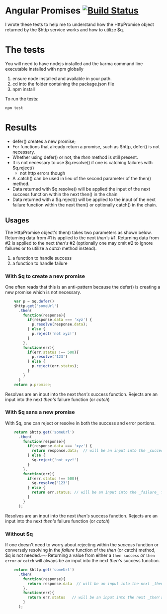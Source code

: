 # Angular Promises [![Build Status](https://travis-ci.org/begin-again/angular-http-with-q.svg?branch=master)](https://travis-ci.org/begin-again/angular-http-with-q)

I wrote these tests to help me to understand how the HttpPromise object returned by the $http service
works and how to utilize $q.

# The tests

You will need to have nodejs installed and the karma command line executable installed with npm globally

1.  ensure node installed and available in your path.
1.  cd into the folder containing the package.json file
1.  npm install

To run the tests:

    npm test

# Results

-   defer() creates a new promise;
-   For functions that already return a promise, such as $http, defer() is not necessary.
-   Whether using defer() or not, the _then_ method is still present.
-   It is not necessary to use $q.resolve() if one is catching failures with $q.reject()
    -   not http errors though
-   A .catch() can be used in lieu of the second parameter of the then() method.
-   Data returned with $q.resolve() will be applied the input of the next success function within the next then() in the chain
-   Data returned with a $q.reject() will be applied to the input of the next failure function within the next then() or optionally catch() in the chain.

## Usages

The HttpPromise object's then() takes two parameters as shown below. Returning data from #1 is applied to the next _then's_ #1. Returning data from #2 is applied to the next _then's_ #2 (optionally one may omit #2 to ignore failures or to utilize a _catch_ method instead).

1.  a function to handle success
2.  a function to handle failure

### With $q to create a new promise

One often reads that this is an anti-pattern because the defer() is creating a new promise which is not necessary.

```javascript
    var p = $q.defer()
    $http.get('someUrl')
      .then(
        function(response){
          if(response.data === 'xyz') {
            p.resolve(response.data);
          } else {
            p.reject('not xyz!')
          }
        },
        function(err){
          if(err.status !== 500){
            p.resolve('123')
          } else {
            p.reject(err.status);
          }
        }
      )
    return p.promise;
```

Resolves are an input into the next _then's_ success function. Rejects are an input into the next _then's_ failure function (or _catch_)

### With $q sans a new promise
With $q, one can reject or resolve in both the success and error portions.

```javascript
    return $http.get('someUrl')
      .then(
        function(response){
          if(response.data === 'xyz') {
            return response.data;  // will be an input into the _success_ function of the next _then_
          } else {
            $q.reject('not xyz!')
          }
        },
        function(err){
          if(err.status !== 500){
            $q.resolve('123')
          } else {
            return err.status; // will be an input into the _failure_ function of the next _then_
          }
        }
      );
```

Resolves are an input into the next _then's_ success function. Rejects are an input into the next _then's_ failure function (or _catch_)

### Without $q

If one doesn't need to worry about rejecting within the _success_ function or conversely resolving in the _failure_ function of the _then_ (or catch) method, $q is not needed.~~ Returning a value from either a `then success` _or_ `then error` _or_ `catch` will always be an input into the next _then's_ success function.

```javascript
    return $http.get('someUrl')
      .then(
        function(response){
          return response.data  // will be an input into the next _then's_ success function
        },
        function(err){
          return err.status   // will be an input into the next _then's_ success function
        }
      );
```
